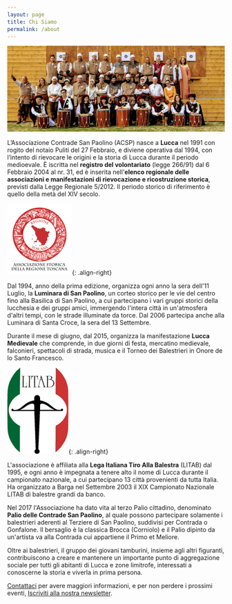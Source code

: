 ```yaml
---
layout: page
title: Chi Siamo
permalink: /about
---
```


![foto gruppo contrade san paolino](/images/contrade-san-paolino.jpg)

L’Associazione Contrade San Paolino (ACSP) nasce a **Lucca** nel 1991 con rogito
del notaio Puliti del 27 Febbraio, e diviene operativa dal 1994, con l’intento
di rievocare le origini e la storia di Lucca durante il periodo medioevale. È
iscritta nel **registro del volontariato** (legge 266/91) dal 6 Febbraio 2004 al
nr. 31, ed è inserita nell'**elenco regionale delle associazioni e
manifestazioni di rievocazione e ricostruzione storica**, previsti dalla Legge
Regionale 5/2012. Il periodo storico di riferimento è quello della metà del XIV
secolo.

![regione toscana](/images/regtosc.png){: .align-right}

Dal 1994, anno della prima edizione, organizza ogni anno la sera dell'11 Luglio,
la **Luminara di San Paolino**, un corteo storico per le vie del centro fino alla
Basilica di San Paolino, a cui partecipano i vari gruppi storici della lucchesia
e dei gruppi amici, immergendo l'intera città in un'atmosfera d'altri tempi, con
le strade illuminate da torce. Dal 2006 partecipa anche alla Luminara di Santa
Croce, la sera del 13 Settembre.

Durante il mese di giugno, dal 2015, organizza la manifestazione **Lucca
Medievale** che comprende, in due giorni di festa, mercatino medievale,
falconieri, spettacoli di strada, musica e il Torneo dei Balestrieri in Onore de
lo Santo Francesco.

![litab lega italiana tiro alla balestra](/images/litab.gif){: .align-right}

L'associazione è affiliata alla **Lega Italiana Tiro Alla Balestra** (LITAB) dal
1995, e ogni anno è impegnata a tenere alto il nome di Lucca durante il
campionato nazionale, a cui partecipano 13 città provenienti da tutta Italia. Ha
organizzato a Barga nel Settembre 2003 il XIX Campionato Nazionale LITAB di
balestre grandi da banco.

Nel 2017 l'Associazione ha dato vita al terzo Palio cittadino, denominato
**Palio delle Contrade San Paolino**, al quale possono partecipare solamente i
balestrieri aderenti al Terziere di San Paolino, suddivisi per Contrada o
Gonfalone. Il bersaglio è la classica Brocca (Corniolo) e il Palio dipinto da
un'artista va alla Contrada cui appartiene il Primo et Meliore.

Oltre ai balestrieri, il gruppo dei giovani tamburini, insieme agli altri
figuranti, contribuiscono a creare e mantenere un importante punto di
aggregazione sociale per tutti gli abitanti di Lucca e zone limitrofe,
interessati a conoscerne la storia e viverla in prima persona.

[Contattaci](/contatti/) per avere maggiori informazioni, e per non perdere i
prossimi eventi, [Iscriviti alla nostra newsletter](/newsletter/).